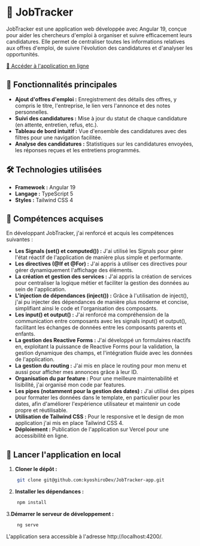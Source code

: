 # 📌 JobTracker

JobTracker est une application web développée avec Angular 19, conçue pour aider les chercheurs d'emploi à organiser et suivre efficacement leurs candidatures. Elle permet de centraliser toutes les informations relatives aux offres d'emploi, de suivre l'évolution des candidatures et d'analyser les opportunités.

[🔗 Accéder à l'application en ligne](https://jobtracker-eight.vercel.app/)

## 🚀 Fonctionnalités principales
- **Ajout d'offres d'emploi :** Enregistrement des détails des offres, y compris le titre, l'entreprise, le lien vers l'annonce et des notes personnelles.
- **Suivi des candidatures :** Mise à jour du statut de chaque candidature (en attente, entretien, refus, etc.).
- **Tableau de bord intuitif :** Vue d'ensemble des candidatures avec des filtres pour une navigation facilitée.
- **Analyse des candidatures :** Statistiques sur les candidatures envoyées, les réponses reçues et les entretiens programmés.

## 🛠️ Technologies utilisées
- **Framewoek :** Angular 19
- **Langage :** TypeScript 5
- **Styles :** Tailwind CSS 4

## 🧠 Compétences acquises

En développant JobTracker, j'ai renforcé et acquis les compétences suivantes :

- **Les Signals (set() et computed()) :** J'ai utilisé les Signals pour gérer l'état réactif de l'application de manière plus simple et performante.
- **Les directives (@If et @For) :** J'ai appris à utiliser ces directives pour gérer dynamiquement l'affichage des éléments.
- **La création et gestion des services :** J'ai appris la création de services pour centraliser la logique métier et faciliter la gestion des données au sein de l'application.
- **L'injection de dépendances (inject()) :** Grâce à l'utilisation de inject(), j'ai pu injecter des dépendances de manière plus moderne et concise, simplifiant ainsi le code et l'organisation des composants.
- **Les input() et output() :** J'ai renforcé ma compréhension de la communication entre composants avec les signals input() et output(), facilitant les échanges de données entre les composants parents et enfants.
- **La gestion des Reactive Forms :** J'ai développé un formulaires réactifs en, exploitant la puissance de Reactive Forms pour la validation, la gestion dynamique des champs, et l'intégration fluide avec les données de l'application.
- **La gestion du routing :** J'ai mis en place le routing pour mon menu et aussi pour afficher mes annonces grâce à leur ID.
- **Organisation du par feature :** Pour une meilleure maintenabilité et lisibilité, j'ai organisé mon code par features.
- **Les pipes (notamment pour la gestion des dates) :** J'ai utilisé des pipes pour formater les données dans le template, en particulier pour les dates, afin d'améliorer l'expérience utilisateur et maintenir un code propre et réutilisable.
- **Utilisation de Tailwind CSS :** Pour le responsive et le design de mon application j'ai mis en place Tailwind CSS 4.
- **Déploiement :** Publication de l'application sur Vercel pour une accessibilité en ligne.

## 🧪 Lancer l'application en local
1. **Cloner le dépôt :**
```bash
    git clone git@github.com:kyoshiroDev/JobTracker-app.git
```
2. **Installer les dépendances :**
```bash
    npm install
```
3.**Démarrer le serveur de développement :**
```bash
    ng serve
```
L'application sera accessible à l'adresse http://localhost:4200/.
